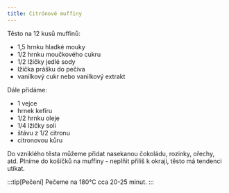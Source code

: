 ```yaml
---
title: Citrónové muffiny
---
```


Těsto na 12 kusů muffinů:

* 1,5 hrnku hladké mouky
* 1/2 hrnku moučkového cukru
* 1/2 lžičky jedlé sody
* lžička prášku do pečiva
* vanilkový cukr nebo vanilkový extrakt

Dále přidáme:

* 1 vejce
* hrnek kefíru
* 1/2 hrnku oleje
* 1/4 lžičky soli
* štávu z 1/2 citronu
* citronovou kůru

Do vzniklého těsta můžeme přidat nasekanou čokoládu, rozinky, ořechy, atd.
Plníme do košíčků na muffiny - neplňit přiliš k okraji, těsto má tendenci utíkat.

:::tip[Pečení]
Pečeme na 180°C cca 20-25 minut.
:::